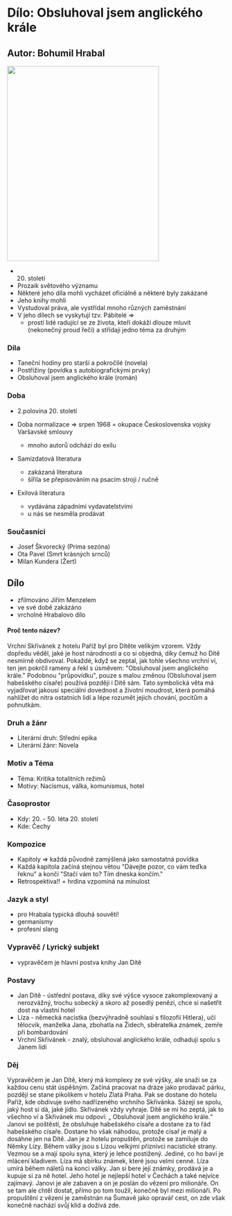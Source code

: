 # Dílo: Obsluhoval jsem anglického krále
## Autor: Bohumil Hrabal

<img src=https://github.com/marvalkrystof/Jecna-Maturita-2023/assets/84131825/65b5478f-591c-4cf2-b214-988c4d63ea8e width=350px height=450px>

- 20. století
- Prozaik světového významu
- Některé jeho díla mohli vycházet oficiálně a některé byly zakázané
- Jeho knihy mohli
- Vystudoval práva, ale vystřídal mnoho různých zaměstnání
- V jeho dílech se vyskytují tzv. Pábitelé =>
  - prostí lidé radující se ze života, kteří dokáží dlouze mluvit (nekonečný proud řeči) a střídají jedno téma za druhým

### Díla
- Taneční hodiny pro starší a pokročilé (novela)
- Postřižiny (povídka s autobiografickými prvky)
- Obsluhoval jsem anglického krále (román)
### Doba 
- 2.polovina 20. století
- Doba normalizace => srpen 1968 = okupace Československa vojsky Varšavské smlouvy 
   - mnoho autorů odchází do exilu

- Samizdatová literatura
  - zakázaná literatura
  - šířila se přepisováním na psacím stroji / ručně
- Exilová literatura
  - vydávána západními vydavatelstvími
  - u nás se nesměla prodávat  
### Současníci
- Josef Škvorecký (Prima sezóna)
- Ota Pavel (Smrt krásných srnců)
- Milan Kundera (Žert)


## Dílo
- zfilmováno Jiřím Menzelem
- ve své době zakázáno
- vrcholné Hrabalovo dílo

#### Proč tento název?
Vrchní Skřivánek z hotelu Paříž byl pro Dítěte velikým vzorem. Vždy dopředu věděl, jaké je host národnosti a co si objedná, díky čemuž ho Dítě nesmírně obdivoval. Pokaždé, když se zeptal, jak tohle všechno vrchní ví, ten jen pokrčil rameny a řekl s úsměvem: "Obsluhoval jsem anglického krále." Podobnou "průpovídku", pouze s malou změnou (Obsluhoval jsem habešského císaře) používá později i Dítě sám. Tato symbolická věta má vyjadřovat jakousi speciální dovednost a životní moudrost, která pomáhá nahlížet do nitra ostatních lidí a lépe rozumět jejich chování, pocitům a pohnutkám.

### Druh a žánr
- Literární druh: Střední epika
- Literární žánr: Novela
### Motiv a Téma
- Téma: Kritika totalitních režimů
- Motivy: Nacismus, válka, komunismus, hotel
### Časoprostor
- Kdy: 20. - 50. léta 20. století
- Kde: Čechy
### Kompozice
- Kapitoly => každá původně zamýšlená jako samostatná povídka
- Každá kapitola začíná stejnou větou "Dávejte pozor, co vám teďka řeknu" a končí "Stačí vám to? Tím dneska končím." 
- Retrospektiva!! = hrdina vzpomíná na minulost
### Jazyk a styl
- pro Hrabala typická dlouhá souvětí!
- germanismy
- profesní slang
### Vypravěč / Lyrický subjekt
- vypravěčem je hlavní postva knihy Jan Dítě
### Postavy
- Jan Dítě - ústřední postava, díky své výšce vysoce zakomplexovaný a nerozvážný, trochu sobecký a skoro až posedlý penězi, chce si našetřit dost na vlastní hotel
- Líza - německá nacistka (bezvýhradně souhlasí s filozofií Hitlera), učí tělocvik, manželka Jana, zbohatla na Židech, sběratelka známek, zemře při bombardování
- Vrchní Skřivánek - znalý, obsluhoval anglického krále, odhadují spolu s Janem lidi
### Děj
Vypravěčem je Jan Dítě, který má komplexy ze své výšky, ale snaží se za každou cenu stát úspěšným. Začíná pracovat na dráze jako prodavač párku, později se stane pikolíkem v hotelu Zlatá Praha. Pak se dostane do hotelu Paříž, kde obdivuje svého nadřízeného vrchního Skřivánka. Sázejí se spolu, jaký host si dá, jaké jídlo. Skřivánek vždy vyhraje. Dítě se mi ho zeptá, jak to všechno ví a Skřivánek mu odpoví: „ Obsluhoval jsem anglického krále.“ Janovi se poštěstí, že obsluhuje habešského císaře a dostane za to řád habešského císaře. Dostane ho však náhodou, protože císař je malý a dosáhne jen na Dítě. Jan je z hotelu propuštěn, protože se zamiluje do Němky Lízy. Během války jsou s Lízou velkými příznivci nacistické strany. Vezmou se a mají spolu syna, který je lehce postižený. Jediné, co ho baví je mlácení kladivem. Líza má sbírku známek, které jsou velmi cenné. Líza umírá během náletů na konci války. Jan si bere její známky, prodává je a kupuje si za ně hotel. Jeho hotel je nejlepší hotel v Čechách a také nejvíce zajímavý. Janovi je ale zabaven a on je poslán do vězení pro milionáře. On se tam ale chtěl dostat, přímo po tom toužil, konečně byl mezi milionáři. Po propuštění z vězení je zaměstnán na Šumavě jako opravář cest, on zde však konečně nachází svůj klid a dožívá zde.

